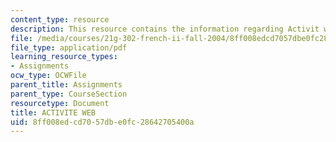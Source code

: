 ```yaml
---
content_type: resource
description: This resource contains the information regarding Activit web.
file: /media/courses/21g-302-french-ii-fall-2004/8ff008edcd7057dbe0fc28642705400a_MIT21G_302_F04_web_O.pdf
file_type: application/pdf
learning_resource_types:
- Assignments
ocw_type: OCWFile
parent_title: Assignments
parent_type: CourseSection
resourcetype: Document
title: ACTIVITE WEB
uid: 8ff008ed-cd70-57db-e0fc-28642705400a
---
```

